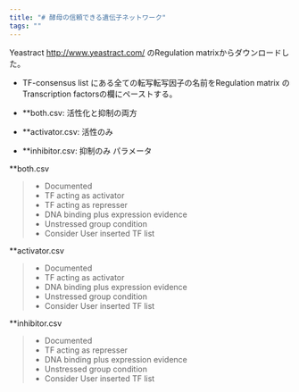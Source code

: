 ```yaml
---
title: "# 酵母の信頼できる遺伝子ネットワーク"
tags: ""
---
```


Yeastract <http://www.yeastract.com/> のRegulation matrixからダウンロードした。

-   TF-consensus list にある全ての転写転写因子の名前をRegulation matrix のTranscription factorsの欄にペーストする。

- **both.csv:  活性化と抑制の両方
- **activator.csv: 活性のみ
- **inhibitor.csv: 抑制のみ
パラメータ

**both.csv  

> -   Documented
> -   TF acting as activator
> -   TF acting as represser
> -   DNA binding plus expression evidence
> -   Unstressed group condition
> -   Consider User inserted TF list

**activator.csv  

> -   Documented
> -   TF acting as activator
> -   DNA binding plus expression evidence
> -   Unstressed group condition
> -   Consider User inserted TF list

**inhibitor.csv  

> -   Documented
> -   TF acting as represser
> -   DNA binding plus expression evidence
> -   Unstressed group condition
> -   Consider User inserted TF list
